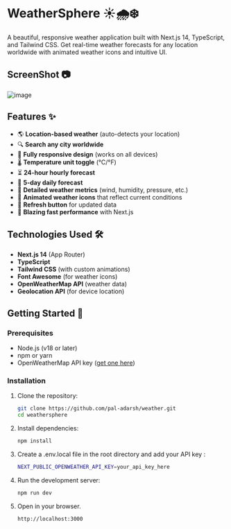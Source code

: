 # WeatherSphere ☀️🌧️❄️

A beautiful, responsive weather application built with Next.js 14, TypeScript, and Tailwind CSS. Get real-time weather forecasts for any location worldwide with animated weather icons and intuitive UI.

## ScreenShot 📷

![image](https://github.com/user-attachments/assets/9c389f67-f295-488a-8058-393c77bfdd77)


## Features ✨

- 🌎 **Location-based weather** (auto-detects your location)
- 🔍 **Search any city worldwide**
- 📱 **Fully responsive design** (works on all devices)
- 🌡️ **Temperature unit toggle** (°C/°F)
- ⏳ **24-hour hourly forecast**
- 📅 **5-day daily forecast**
- 💨 **Detailed weather metrics** (wind, humidity, pressure, etc.)
- 🌈 **Animated weather icons** that reflect current conditions
- 🔄 **Refresh button** for updated data
- 🚀 **Blazing fast performance** with Next.js

## Technologies Used 🛠️

- **Next.js 14** (App Router)
- **TypeScript**
- **Tailwind CSS** (with custom animations)
- **Font Awesome** (for weather icons)
- **OpenWeatherMap API** (weather data)
- **Geolocation API** (for device location)

## Getting Started 🚀

### Prerequisites

- Node.js (v18 or later)
- npm or yarn
- OpenWeatherMap API key ([get one here](https://openweathermap.org/api))

### Installation

1. Clone the repository:
   ```bash
   git clone https://github.com/pal-adarsh/weather.git
   cd weathersphere
   ```

2. Install dependencies:
   ```bash
   npm install
   ```

3. Create a .env.local file in the root directory and add your API key :
   ```bash
   NEXT_PUBLIC_OPENWEATHER_API_KEY=your_api_key_here
   ```

4. Run the development server:
   ```bash
   npm run dev
   ```

5. Open in your browser.
   ```bash
   http://localhost:3000
   ```





